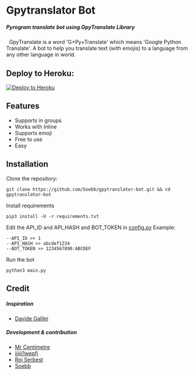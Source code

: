 # Gpytranslator Bot
##### _Pyrogram translate bot using GpyTranslate Library_
&nbsp;
GpyTranslate is a word 'G+Py+Translate' which means 'Google Python Translate'. A bot to help you translate text (with emojis) to a language from any other language in world.


## Deploy to Heroku:
<p align="left"><a href="https://heroku.com/deploy"> <img src="https://www.herokucdn.com/deploy/button.svg" alt="Deploy to Heroku" /></a></p>


## Features

- Supports in groups
- Works with Inline
- Supports emoji
- Free to use
- Easy

## Installation

Clone the repository:

```
git clone https://github.com/Soebb/gpytranslator-bot.git && cd gpytranslator-bot
```

Install requirements

```
pip3 install -U -r requirements.txt
```
Edit the API_ID and API_HASH and BOT_TOKEN in [config.py](https://github.com/Soebb/gpytranslator-bot/blob/main/config.py)
Example:
```
--API_ID >> 1
--API_HASH >> abcdef1234
--BOT_TOKEN >> 1234567890:ABCDEF
```

Run the bot
```
python3 main.py
```
## Credit

##### Inspiration
* [Davide Galilei](https://github.com/DavideGalilei)

##### Development & contribution
* [Mr Centimetre](https://github.com/mrcentimetre) 
* [iiiiii1wepfj](https://github.com/iiiiii1wepfj)
* [Roj Serbest](https://github.com/rojserbest)
* [Soebb](https://github.com/Soebb)


